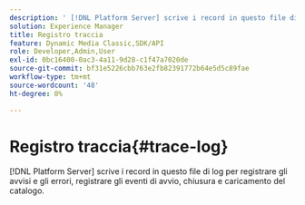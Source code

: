```yaml
---
description: ' [!DNL Platform Server] scrive i record in questo file di log per registrare gli avvisi e gli errori, registrare gli eventi di avvio, chiusura e caricamento del catalogo.'
solution: Experience Manager
title: Registro traccia
feature: Dynamic Media Classic,SDK/API
role: Developer,Admin,User
exl-id: 0bc16400-0ac3-4a11-9d28-c1f47a7020de
source-git-commit: bf31e5226cbb763e2fb82391772b64e5d5c89fae
workflow-type: tm+mt
source-wordcount: '48'
ht-degree: 0%

---
```


# Registro traccia{#trace-log}

[!DNL Platform Server] scrive i record in questo file di log per registrare gli avvisi e gli errori, registrare gli eventi di avvio, chiusura e caricamento del catalogo.
